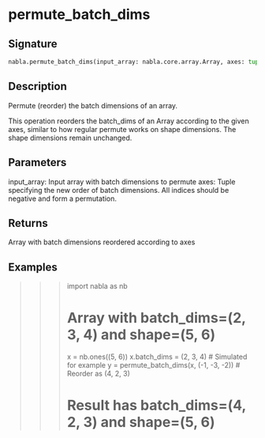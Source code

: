 # permute_batch_dims

## Signature

```python
nabla.permute_batch_dims(input_array: nabla.core.array.Array, axes: tuple[int, ...]) -> nabla.core.array.Array
```

## Description

Permute (reorder) the batch dimensions of an array.

This operation reorders the batch_dims of an Array according to the given axes,
similar to how regular permute works on shape dimensions. The shape dimensions
remain unchanged.

Parameters
----------
input_array: Input array with batch dimensions to permute
axes: Tuple specifying the new order of batch dimensions.
All indices should be negative and form a permutation.

Returns
-------
Array with batch dimensions reordered according to axes

Examples
--------
>>> import nabla as nb
>>> # Array with batch_dims=(2, 3, 4) and shape=(5, 6)
>>> x = nb.ones((5, 6))
>>> x.batch_dims = (2, 3, 4)  # Simulated for example
>>> y = permute_batch_dims(x, (-1, -3, -2))  # Reorder as (4, 2, 3)
>>> # Result has batch_dims=(4, 2, 3) and shape=(5, 6)

